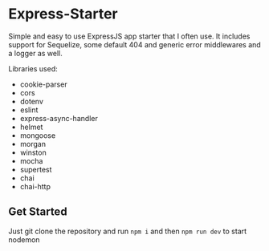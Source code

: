 # Express-Starter

Simple and easy to use ExpressJS app starter that I often use.
It includes support for Sequelize, some default 404 and generic error middlewares and a logger as well.

Libraries used:
- cookie-parser
- cors
- dotenv
- eslint
- express-async-handler
- helmet
- mongoose
- morgan
- winston
- mocha
- supertest
- chai
- chai-http

## Get Started
Just git clone the repository and run `npm i` and then `npm run dev` to start nodemon
